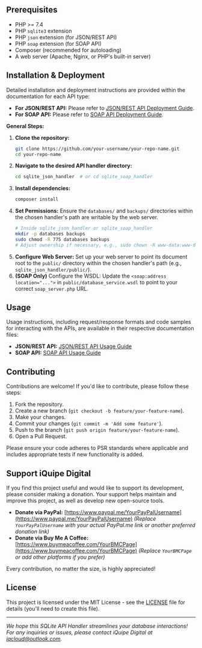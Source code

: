 
## Prerequisites

*   PHP >= 7.4
*   PHP `sqlite3` extension
*   PHP `json` extension (for JSON/REST API)
*   PHP `soap` extension (for SOAP API)
*   Composer (recommended for autoloading)
*   A web server (Apache, Nginx, or PHP's built-in server)

## Installation & Deployment

Detailed installation and deployment instructions are provided within the documentation for each API type:

*   **For JSON/REST API:** Please refer to [JSON/REST API Deployment Guide](./sqlite_json_handler/DOCUMENTATION_REST.md#deployment-steps).
*   **For SOAP API:** Please refer to [SOAP API Deployment Guide](./sqlite_soap_handler/DOCUMENTATION_SOAP.md#deployment-steps).

**General Steps:**

1.  **Clone the repository:**
    ```bash
    git clone https://github.com/your-username/your-repo-name.git
    cd your-repo-name
    ```
2.  **Navigate to the desired API handler directory:**
    ```bash
    cd sqlite_json_handler  # or cd sqlite_soap_handler
    ```
3.  **Install dependencies:**
    ```bash
    composer install
    ```
4.  **Set Permissions:** Ensure the `databases/` and `backups/` directories within the chosen handler's path are writable by the web server.
    ```bash
    # Inside sqlite_json_handler or sqlite_soap_handler
    mkdir -p databases backups
    sudo chmod -R 775 databases backups
    # Adjust ownership if necessary, e.g., sudo chown -R www-data:www-data databases backups
    ```
5.  **Configure Web Server:** Set up your web server to point its document root to the `public/` directory within the chosen handler's path (e.g., `sqlite_json_handler/public/`).
6.  **(SOAP Only)** Configure the WSDL: Update the `<soap:address location="...">` in `public/database_service.wsdl` to point to your correct `soap_server.php` URL.

## Usage

Usage instructions, including request/response formats and code samples for interacting with the APIs, are available in their respective documentation files:

*   **JSON/REST API:** [JSON/REST API Usage Guide](./doc/api.md)
*   **SOAP API:** [SOAP API Usage Guide](./doc/soap.md)

## Contributing

Contributions are welcome! If you'd like to contribute, please follow these steps:

1.  Fork the repository.
2.  Create a new branch (`git checkout -b feature/your-feature-name`).
3.  Make your changes.
4.  Commit your changes (`git commit -m 'Add some feature'`).
5.  Push to the branch (`git push origin feature/your-feature-name`).
6.  Open a Pull Request.

Please ensure your code adheres to PSR standards where applicable and includes appropriate tests if new functionality is added.

## Support iQuipe Digital

If you find this project useful and would like to support its development, please consider making a donation. Your support helps maintain and improve this project, as well as develop new open-source tools.

*   **Donate via PayPal:** [https://www.paypal.me/YourPayPalUsername](https://www.paypal.me/YourPayPalUsername) *(Replace `YourPayPalUsername` with your actual PayPal.me link or another preferred donation link)*
*   **Donate via Buy Me A Coffee:** [https://www.buymeacoffee.com/YourBMCPage](https://www.buymeacoffee.com/YourBMCPage) *(Replace `YourBMCPage` or add other platforms if you prefer)*

Every contribution, no matter the size, is highly appreciated!

## License

This project is licensed under the MIT License - see the [LICENSE](LICENSE) file for details (you'll need to create this file).

---

*We hope this SQLite API Handler streamlines your database interactions!*
*For any inquiries or issues, please contact iQuipe Digital at [iqcloud@outlook.com](mailto:iqcloud@outlook.com).*
